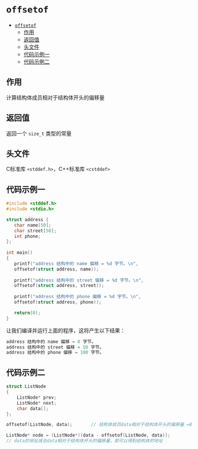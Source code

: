 # `offsetof` 

<!-- TOC -->

- [`offsetof`](#offsetof)
  - [作用](#作用)
  - [返回值](#返回值)
  - [头文件](#头文件)
  - [代码示例一](#代码示例一)
  - [代码示例二](#代码示例二)

<!-- /TOC -->

## 作用
计算结构体成员相对于结构体开头的偏移量

## 返回值
返回一个 `size_t` 类型的常量

## 头文件
C标准库 `<stddef.h>`，C++标准库 `<cstddef>`

## 代码示例一
```cpp
#include <stddef.h>
#include <stdio.h>

struct address {
   char name[50];
   char street[50];
   int phone;
};
   
int main()
{
   printf("address 结构中的 name 偏移 = %d 字节。\n",
   offsetof(struct address, name));
   
   printf("address 结构中的 street 偏移 = %d 字节。\n",
   offsetof(struct address, street));
   
   printf("address 结构中的 phone 偏移 = %d 字节。\n",
   offsetof(struct address, phone));

   return(0);
} 
```

让我们编译并运行上面的程序，这将产生以下结果：

```cpp
address 结构中的 name 偏移 = 0 字节。
address 结构中的 street 偏移 = 50 字节。
address 结构中的 phone 偏移 = 100 字节。
```

## 代码示例二
```cpp
struct ListNode
{
    ListNode* prev;
    ListNode* next;
    char data[];
};

offsetof(ListNode, data);       // 结构体成员data相对于结构体开头的偏移量 =8
```

```cpp
ListNode* node = (ListNode*)(data - offsetof(ListNode, data));
// data的地址减去data相对于结构体开头的偏移量，即可以得到结构体的地址
```
